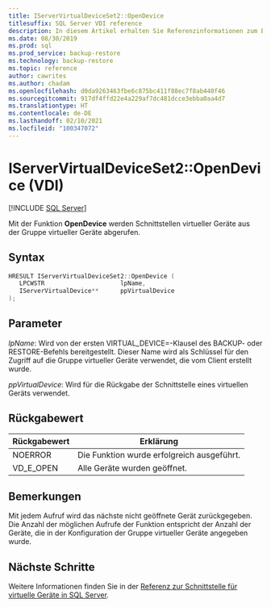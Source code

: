```yaml
---
title: IServerVirtualDeviceSet2::OpenDevice
titlesuffix: SQL Server VDI reference
description: In diesem Artikel erhalten Sie Referenzinformationen zum Befehl „IServerVirtualDeviceSet2::OpenDevice“.
ms.date: 08/30/2019
ms.prod: sql
ms.prod_service: backup-restore
ms.technology: backup-restore
ms.topic: reference
author: cawrites
ms.author: chadam
ms.openlocfilehash: d0da9263463fbe6c875bc411f88ec7f8ab440f46
ms.sourcegitcommit: 917df4ffd22e4a229af7dc481dcce3ebba0aa4d7
ms.translationtype: HT
ms.contentlocale: de-DE
ms.lasthandoff: 02/10/2021
ms.locfileid: "100347072"
---
```

# <a name="iservervirtualdeviceset2opendevice-vdi"></a>IServerVirtualDeviceSet2::OpenDevice (VDI)

[!INCLUDE [SQL Server](../../../includes/applies-to-version/sqlserver.md)]

Mit der Funktion **OpenDevice** werden Schnittstellen virtueller Geräte aus der Gruppe virtueller Geräte abgerufen.

## <a name="syntax"></a>Syntax

```c
HRESULT IServerVirtualDeviceSet2::OpenDevice (
   LPCWSTR                     lpName,
   IServerVirtualDevice**      ppVirtualDevice
);
```

## <a name="parameters"></a>Parameter

*lpName*: Wird von der ersten VIRTUAL_DEVICE=-Klausel des BACKUP- oder RESTORE-Befehls bereitgestellt. Dieser Name wird als Schlüssel für den Zugriff auf die Gruppe virtueller Geräte verwendet, die vom Client erstellt wurde.

*ppVirtualDevice*: Wird für die Rückgabe der Schnittstelle eines virtuellen Geräts verwendet.

## <a name="return-value"></a>Rückgabewert

|Rückgabewert | Erklärung |
|---|---|
| NOERROR | Die Funktion wurde erfolgreich ausgeführt. |
| VD_E_OPEN |Alle Geräte wurden geöffnet. |

## <a name="remarks"></a>Bemerkungen

Mit jedem Aufruf wird das nächste nicht geöffnete Gerät zurückgegeben. Die Anzahl der möglichen Aufrufe der Funktion entspricht der Anzahl der Geräte, die in der Konfiguration der Gruppe virtueller Geräte angegeben wurde.

## <a name="next-steps"></a>Nächste Schritte

Weitere Informationen finden Sie in der [Referenz zur Schnittstelle für virtuelle Geräte in SQL Server](reference-virtual-device-interface.md).